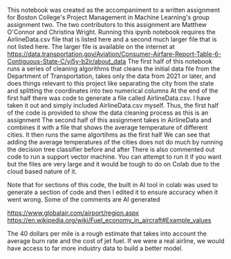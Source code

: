 This notebook was created as the accompaniment to a written assignment for Boston College's Project Management in Machine Learning's group assignment two. The two contributors to this assignment are Matthew O'Connor and Christina Wright.
Running this ipynb notebook requires the AirlineData.csv file that is listed here and a second much larger file that is not listed here. The larger file is available on the internet at https://data.transportation.gov/Aviation/Consumer-Airfare-Report-Table-6-Contiguous-State-C/yj5y-b2ir/about_data 
The first half of this notebook runs a series of cleaning algorithms that cleans the initial data file from the Department of Transportation, takes only the data from 2021 or later, and does things relevant to this project like separating the city from the state and splitting the coordinates into two numerical columns
At the end of the first half there was code to generate a file called AirlineData.csv. I have taken it out and simply included AirlineData.csv myself. Thus, the first half of the code is provided to show the data cleaning process as this is an assignment
The second half of this assignment takes in AirlineData and combines it with a file that shows the average temperature of different cities. It then runs the same algortihms as the first half
We can see that adding the average temperatures of the cities does not do much by running the decision tree classifier before and after
There is also commented out code to run a support vector machine. You can attempt to run it if you want but the files are very large and it would be tough to do on Colab due to the cloud based nature of it.

Note that for sections of this code, the built in AI tool in colab was used to generate a section of code and then I edited it to ensure accuracy when it went wrong. Some of the comments are AI generated

https://www.globalair.com/airport/region.aspx
https://en.wikipedia.org/wiki/Fuel_economy_in_aircraft#Example_values

The 40 dollars per mile is a rough estimate that takes into account the average burn rate and the cost of jet fuel. If we were a real airline, we would have access to far more industry data to build a better model.
